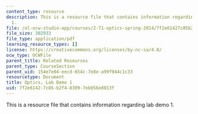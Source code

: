 ```yaml
---
content_type: resource
description: This is a resource file that contains information regarding lab demo
  1.
file: /ol-ocw-studio-app/courses/2-71-optics-spring-2014/7f2e61427c85b2f483097eb056e8013f_MIT2_71S14_Demo_1.pdf
file_size: 302933
file_type: application/pdf
learning_resource_types: []
license: https://creativecommons.org/licenses/by-nc-sa/4.0/
ocw_type: OCWFile
parent_title: Related Resources
parent_type: CourseSection
parent_uid: 154e7e04-eecd-654c-7e8e-a99f944c1c33
resourcetype: Document
title: Optics, Lab Demo 1
uid: 7f2e6142-7c85-b2f4-8309-7eb056e8013f
---
```

This is a resource file that contains information regarding lab demo 1.